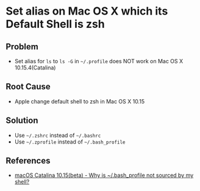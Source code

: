# Set alias on Mac OS X which its Default Shell is zsh

## Problem
* Set alias for `ls` to `ls -G` in `~/.profile` does NOT work on Mac OS X 10.15.4(Catalina)

## Root Cause
* Apple change default shell to zsh in Mac OS X 10.15

## Solution
* Use `~/.zshrc` instead of `~/.bashrc`
* Use `~/.zprofile` instead of `~/.bash_profile`

## References
* [macOS Catalina 10.15(beta) - Why is ~/.bash_profile not sourced by my shell?](https://stackoverflow.com/questions/56784894/macos-catalina-10-15beta-why-is-bash-profile-not-sourced-by-my-shell) 
